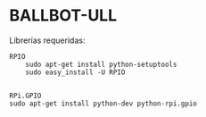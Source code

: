 # BALLBOT-ULL

  Librerías requeridas:

	RPIO   
        sudo apt-get install python-setuptools
        sudo easy_install -U RPIO


	RPi.GPIO
	sudo apt-get install python-dev python-rpi.gpio
